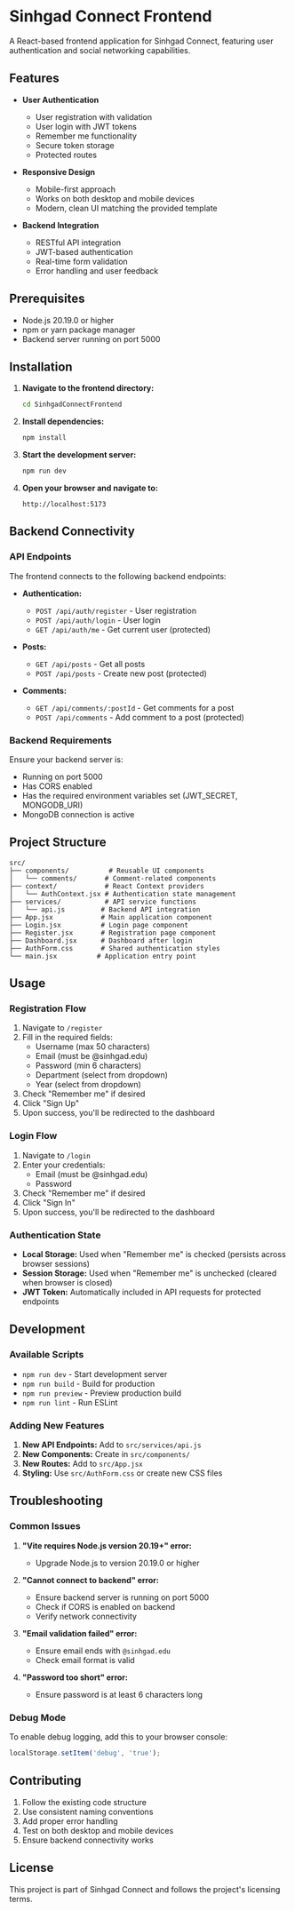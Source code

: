 # Sinhgad Connect Frontend

A React-based frontend application for Sinhgad Connect, featuring user authentication and social networking capabilities.

## Features

- **User Authentication**
  - User registration with validation
  - User login with JWT tokens
  - Remember me functionality
  - Secure token storage
  - Protected routes

- **Responsive Design**
  - Mobile-first approach
  - Works on both desktop and mobile devices
  - Modern, clean UI matching the provided template

- **Backend Integration**
  - RESTful API integration
  - JWT-based authentication
  - Real-time form validation
  - Error handling and user feedback

## Prerequisites

- Node.js 20.19.0 or higher
- npm or yarn package manager
- Backend server running on port 5000

## Installation

1. **Navigate to the frontend directory:**
   ```bash
   cd SinhgadConnectFrontend
   ```

2. **Install dependencies:**
   ```bash
   npm install
   ```

3. **Start the development server:**
   ```bash
   npm run dev
   ```

4. **Open your browser and navigate to:**
   ```
   http://localhost:5173
   ```

## Backend Connectivity

### API Endpoints

The frontend connects to the following backend endpoints:

- **Authentication:**
  - `POST /api/auth/register` - User registration
  - `POST /api/auth/login` - User login
  - `GET /api/auth/me` - Get current user (protected)

- **Posts:**
  - `GET /api/posts` - Get all posts
  - `POST /api/posts` - Create new post (protected)

- **Comments:**
  - `GET /api/comments/:postId` - Get comments for a post
  - `POST /api/comments` - Add comment to a post (protected)

### Backend Requirements

Ensure your backend server is:
- Running on port 5000
- Has CORS enabled
- Has the required environment variables set (JWT_SECRET, MONGODB_URI)
- MongoDB connection is active

## Project Structure

```
src/
├── components/          # Reusable UI components
│   └── comments/       # Comment-related components
├── context/            # React Context providers
│   └── AuthContext.jsx # Authentication state management
├── services/           # API service functions
│   └── api.js         # Backend API integration
├── App.jsx            # Main application component
├── Login.jsx          # Login page component
├── Register.jsx       # Registration page component
├── Dashboard.jsx      # Dashboard after login
├── AuthForm.css       # Shared authentication styles
└── main.jsx          # Application entry point
```

## Usage

### Registration Flow

1. Navigate to `/register`
2. Fill in the required fields:
   - Username (max 50 characters)
   - Email (must be @sinhgad.edu)
   - Password (min 6 characters)
   - Department (select from dropdown)
   - Year (select from dropdown)
3. Check "Remember me" if desired
4. Click "Sign Up"
5. Upon success, you'll be redirected to the dashboard

### Login Flow

1. Navigate to `/login`
2. Enter your credentials:
   - Email (must be @sinhgad.edu)
   - Password
3. Check "Remember me" if desired
4. Click "Sign In"
5. Upon success, you'll be redirected to the dashboard

### Authentication State

- **Local Storage:** Used when "Remember me" is checked (persists across browser sessions)
- **Session Storage:** Used when "Remember me" is unchecked (cleared when browser is closed)
- **JWT Token:** Automatically included in API requests for protected endpoints

## Development

### Available Scripts

- `npm run dev` - Start development server
- `npm run build` - Build for production
- `npm run preview` - Preview production build
- `npm run lint` - Run ESLint

### Adding New Features

1. **New API Endpoints:** Add to `src/services/api.js`
2. **New Components:** Create in `src/components/`
3. **New Routes:** Add to `src/App.jsx`
4. **Styling:** Use `src/AuthForm.css` or create new CSS files

## Troubleshooting

### Common Issues

1. **"Vite requires Node.js version 20.19+" error:**
   - Upgrade Node.js to version 20.19.0 or higher

2. **"Cannot connect to backend" error:**
   - Ensure backend server is running on port 5000
   - Check if CORS is enabled on backend
   - Verify network connectivity

3. **"Email validation failed" error:**
   - Ensure email ends with `@sinhgad.edu`
   - Check email format is valid

4. **"Password too short" error:**
   - Ensure password is at least 6 characters long

### Debug Mode

To enable debug logging, add this to your browser console:
```javascript
localStorage.setItem('debug', 'true');
```

## Contributing

1. Follow the existing code structure
2. Use consistent naming conventions
3. Add proper error handling
4. Test on both desktop and mobile devices
5. Ensure backend connectivity works

## License

This project is part of Sinhgad Connect and follows the project's licensing terms.
